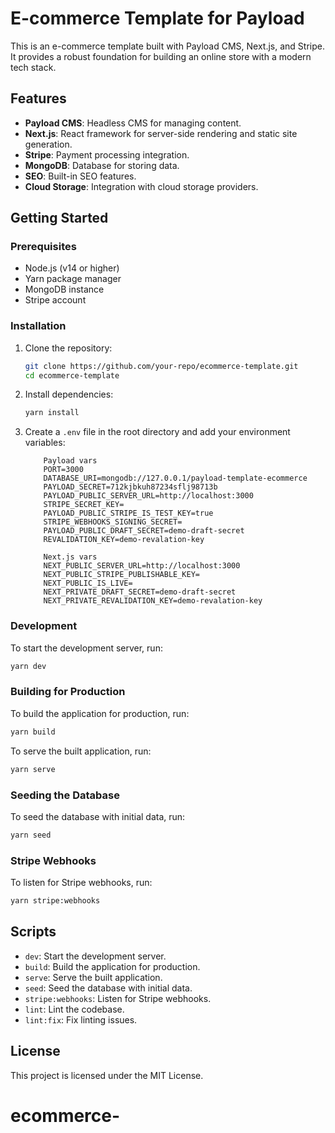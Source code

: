 # E-commerce Template for Payload

This is an e-commerce template built with Payload CMS, Next.js, and Stripe. It provides a robust foundation for building an online store with a modern tech stack.

## Features

- **Payload CMS**: Headless CMS for managing content.
- **Next.js**: React framework for server-side rendering and static site generation.
- **Stripe**: Payment processing integration.
- **MongoDB**: Database for storing data.
- **SEO**: Built-in SEO features.
- **Cloud Storage**: Integration with cloud storage providers.

## Getting Started

### Prerequisites

- Node.js (v14 or higher)
- Yarn package manager
- MongoDB instance
- Stripe account

### Installation

1. Clone the repository:
    ```bash
    git clone https://github.com/your-repo/ecommerce-template.git
    cd ecommerce-template
    ```

2. Install dependencies:
    ```bash
    yarn install
    ```

3. Create a `.env` file in the root directory and add your environment variables:
    ```env
        Payload vars
        PORT=3000
        DATABASE_URI=mongodb://127.0.0.1/payload-template-ecommerce
        PAYLOAD_SECRET=712kjbkuh87234sflj98713b
        PAYLOAD_PUBLIC_SERVER_URL=http://localhost:3000
        STRIPE_SECRET_KEY=
        PAYLOAD_PUBLIC_STRIPE_IS_TEST_KEY=true
        STRIPE_WEBHOOKS_SIGNING_SECRET=
        PAYLOAD_PUBLIC_DRAFT_SECRET=demo-draft-secret
        REVALIDATION_KEY=demo-revalation-key

        Next.js vars
        NEXT_PUBLIC_SERVER_URL=http://localhost:3000
        NEXT_PUBLIC_STRIPE_PUBLISHABLE_KEY=
        NEXT_PUBLIC_IS_LIVE=
        NEXT_PRIVATE_DRAFT_SECRET=demo-draft-secret
        NEXT_PRIVATE_REVALIDATION_KEY=demo-revalation-key
    ```

### Development

To start the development server, run:
```bash
yarn dev
```

### Building for Production

To build the application for production, run:
```bash
yarn build
```

To serve the built application, run:
```bash
yarn serve
```

### Seeding the Database

To seed the database with initial data, run:
```bash
yarn seed
```

### Stripe Webhooks

To listen for Stripe webhooks, run:
```bash
yarn stripe:webhooks
```

## Scripts

- `dev`: Start the development server.
- `build`: Build the application for production.
- `serve`: Serve the built application.
- `seed`: Seed the database with initial data.
- `stripe:webhooks`: Listen for Stripe webhooks.
- `lint`: Lint the codebase.
- `lint:fix`: Fix linting issues.

## License

This project is licensed under the MIT License.
# ecommerce-
